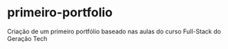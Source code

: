 # primeiro-portfolio
Criação de um primeiro portfólio baseado nas aulas do curso Full-Stack do Geração Tech
